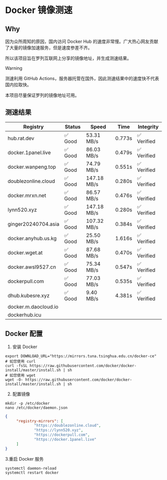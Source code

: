 # Docker 镜像测速

## Why

因为众所周知的原因，国内访问 Docker Hub 的速度非常慢。广大热心网友贡献了大量的镜像加速服务，但是速度参差不齐。


所以该项目旨在罗列互联网上分享的镜像地址，并生成测速结果。

> [!WARNING]
> 测速利用 GitHub Actions，服务器托管在国外，因此测速结果中的速度快不代表国内拉取快。
>

本项目尽量保证罗列的镜像地址可用。

## 测速结果

| Registry | Status | Speed | Time | Integrity |
|----------|--------|-------|------|-----------|
| hub.rat.dev | ✅ Good | 53.31 MB/s | 0.773s | ✅ Verified |
| docker.1panel.live | ✅ Good | 86.03 MB/s | 0.479s | ✅ Verified |
| docker.wanpeng.top | ✅ Good | 74.79 MB/s | 0.551s | ✅ Verified |
| doublezonline.cloud | ✅ Good | 147.18 MB/s | 0.280s | ✅ Verified |
| docker.mrxn.net | ✅ Good | 86.57 MB/s | 0.476s | ✅ Verified |
| lynn520.xyz | ✅ Good | 147.18 MB/s | 0.280s | ✅ Verified |
| ginger20240704.asia | ✅ Good | 107.32 MB/s | 0.384s | ✅ Verified |
| docker.anyhub.us.kg | ✅ Good | 25.50 MB/s | 1.616s | ✅ Verified |
| docker.wget.at | ✅ Good | 87.68 MB/s | 0.470s | ✅ Verified |
| docker.awsl9527.cn | ✅ Good | 75.34 MB/s | 0.547s | ✅ Verified |
| dockerpull.com | ✅ Good | 77.03 MB/s | 0.535s | ✅ Verified |
| dhub.kubesre.xyz | ✅ Good | 9.40 MB/s | 4.381s | ✅ Verified |
| docker.m.daocloud.io|  |  |  |  |
| dockerhub.icu|  |  |  |  |

## Docker 配置

1. 安装 Docker
```shell
export DOWNLOAD_URL="https://mirrors.tuna.tsinghua.edu.cn/docker-ce"
# 如您使用 curl
curl -fsSL https://raw.githubusercontent.com/docker/docker-install/master/install.sh | sh
# 如您使用 wget
wget -O- https://raw.githubusercontent.com/docker/docker-install/master/install.sh | sh
```

2. 配置镜像

```shell
mkdir -p /etc/docker
nano /etc/docker/daemon.json
```

```json
{
     "registry-mirrors": [
             "https://doublezonline.cloud",
             "https://lynn520.xyz",
             "https://dockerpull.com",
             "https://docker.1panel.live"
     ]
}
```

 3.重启 Docker 服务
```shell
systemctl daemon-reload
systemctl restart docker
```
